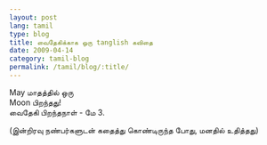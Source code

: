 ```yaml
---
layout: post
lang: tamil
type: blog
title: வைதேகிக்காக ஒரு tanglish கவிதை
date: 2009-04-14
category: tamil-blog
permalink: /tamil/blog/:title/
---
```


May மாதத்தில் ஒரு <br/>
Moon பிறந்தது! <br/>
வைதேகி பிறந்தநாள் - மே 3.

(இன்றிரவு நண்பர்களுடன் கதைத்து கொண்டிருந்த போது, மனதில் உதித்தது)
